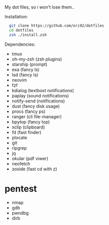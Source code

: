 My dot files, so i won't lose them..

Installation:
```bash
  git clone https://github.com/ori92/dotfiles
  cd dotfiles
  zsh ./install.zsh

```

Dependencies:

* tmux
* oh-my-zsh (zsh plugins)
* starship (prompt)
* exa (fancy ls)
* lsd (fancy ls)
* neovim
* fzf
* kdialog (textboxt notifications)
* paplay  (sound notifications)
* notify-send (notifications)
* dust (fancy disk usage)
* procs (fancy ps)
* ranger (cli file-manager)
* bpytop (fancy top)
* xclip (clipboard)
* fd (fast finder)
* plocate
* git
* ripgrep
* jq
* okular (pdf viwer)
* neofetch
* zoxide (fast cd with z)


# pentest

* nmap
* gdb
* pwndbg
* dirb